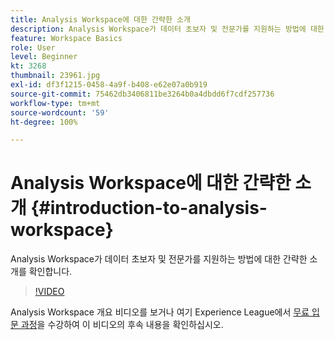 ```yaml
---
title: Analysis Workspace에 대한 간략한 소개
description: Analysis Workspace가 데이터 초보자 및 전문가를 지원하는 방법에 대한 간략한 소개를 확인합니다.
feature: Workspace Basics
role: User
level: Beginner
kt: 3268
thumbnail: 23961.jpg
exl-id: df3f1215-0458-4a9f-b408-e62e07a0b919
source-git-commit: 75462db3406811be3264b0a4dbdd6f7cdf257736
workflow-type: tm+mt
source-wordcount: '59'
ht-degree: 100%

---
```


# Analysis Workspace에 대한 간략한 소개 {#introduction-to-analysis-workspace}

Analysis Workspace가 데이터 초보자 및 전문가를 지원하는 방법에 대한 간략한 소개를 확인합니다.

>[!VIDEO](https://video.tv.adobe.com/v/28165/?quality=12&learn=on)

Analysis Workspace 개요 비디오를 보거나 여기 Experience League에서 [무료 입문 과정](https://experienceleague.adobe.com/?lang=ko&recommended=Analytics-U-1-2020.1.workspace)을 수강하여 이 비디오의 후속 내용을 확인하십시오.
